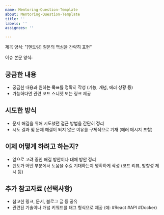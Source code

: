 ```yaml
---
name: Mentoring-Question-Template
about: Mentoring-Question-Template
title: ''
labels: ''
assignees: ''

---
```


제목 양식: "[멘토링] 질문의 핵심을 간략히 표현"

이슈 본문 양식:

## 궁금한 내용

- 궁금한 내용과 원하는 목표를 명확히 작성 (기능, 개념, 에러 상황 등)
- 가능하다면 관련 코드 스니펫 또는 링크 제공

## 시도한 방식

- 문제 해결을 위해 시도했던 접근 방법을 간단히 정리
- 시도 결과 및 문제 해결이 되지 않은 이유를 구체적으로 기재 (에러 메시지 포함)

## 이제 어떻게 하려고 하는지?

- 앞으로 고려 중인 해결 방안이나 대체 방안 정리
- 멘토가 어떤 부분에서 도움을 주길 기대하는지 명확하게 작성 (코드 리뷰, 방향성 제시 등)

## 추가 참고자료 (선택사항)

- 참고한 링크, 문서, 블로그 글 등 공유
- 관련된 기술이나 개념 키워드를 태그 형식으로 제공 (예: #React #API #Docker)
